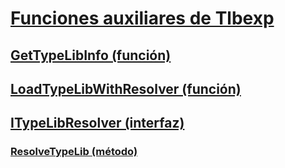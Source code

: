 # [Funciones auxiliares de Tlbexp](index.md)
## [GetTypeLibInfo (función)](gettypelibinfo-function.md)
## [LoadTypeLibWithResolver (función)](loadtypelibwithresolver-function.md)
## [ITypeLibResolver (interfaz)](itypelibresolver-interface.md)
### [ResolveTypeLib (método)](resolvetypelib-method.md)
